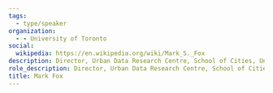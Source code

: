 ```yaml
---
tags:
  - type/speaker
organization:
  - - University of Toronto
social:
  wikipedia: https://en.wikipedia.org/wiki/Mark_S._Fox
description: Director, Urban Data Research Centre, School of Cities, University of Toronto; Distinguished Professor of Urban Systems Engineering.
role_description: Director, Urban Data Research Centre, School of Cities
title: Mark Fox
---
```

